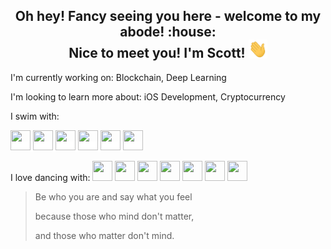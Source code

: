 <h2 align="center">
  Oh hey! Fancy seeing you here - welcome to my abode! :house:
  <br>
  Nice to meet you! I'm Scott! <img src="https://raw.githubusercontent.com/ABSphreak/ABSphreak/master/gifs/Hi.gif" width="30px">
</h2>

I'm currently working on: Blockchain, Deep Learning

I'm looking to learn more about: iOS Development, Cryptocurrency

I swim with:

<span style="background-color:white">
<img height="32" width="32" src="https://unpkg.com/simple-icons@v4/icons/java.svg" />
<img height="32" width="32" src="https://unpkg.com/simple-icons@v4/icons/python.svg" />
<img height="32" width="32" src="https://unpkg.com/simple-icons@v4/icons/c.svg" />
<img height="32" width="32" src="https://unpkg.com/simple-icons@v4/icons/mysql.svg" />
<img height="32" width="32" src="https://unpkg.com/simple-icons@v4/icons/html5.svg" />
<img height="32" width="32" src="https://unpkg.com/simple-icons@v4/icons/css3.svg" />
</span>

I love dancing with:
<img height="32" width="32" src="https://unpkg.com/simple-icons@v4/icons/spring.svg" />
<img height="32" width="32" src="https://unpkg.com/simple-icons@v4/icons/react.svg" />
<img height="32" width="32" src="https://unpkg.com/simple-icons@v4/icons/tensorflow.svg" />
<img height="32" width="32" src="https://unpkg.com/simple-icons@v4/icons/keras.svg" />
<img height="32" width="32" src="https://unpkg.com/simple-icons@v4/icons/scikit-learn.svg" />
<img height="32" width="32" src="https://unpkg.com/simple-icons@v4/icons/amazonaws.svg" />
<img height="32" width="32" src="https://unpkg.com/simple-icons@v4/icons/jupyter.svg" />


> Be who you are and say what you feel
> 
> because those who mind don't matter,
> 
> and those who matter don't mind.
